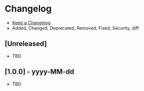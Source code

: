 # Changelog
- [Keep a Changelog](https://keepachangelog.com/en/1.1.0/)
- Added, Changed, Deprecated, Removed, Fixed, Security, diff

## [Unreleased]
- TBD

## [1.0.0] - yyyy-MM-dd
- TBD
